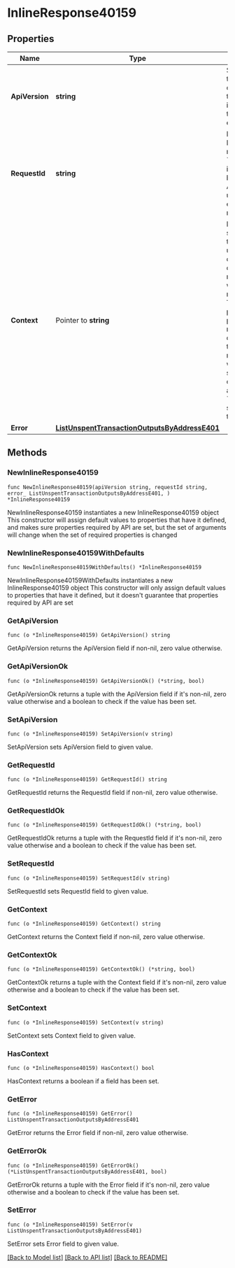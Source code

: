 # InlineResponse40159

## Properties

Name | Type | Description | Notes
------------ | ------------- | ------------- | -------------
**ApiVersion** | **string** | Specifies the version of the API that incorporates this endpoint. | 
**RequestId** | **string** | Defines the ID of the request. The &#x60;requestId&#x60; is generated by Crypto APIs and it&#39;s unique for every request. | 
**Context** | Pointer to **string** | In batch situations the user can use the context to correlate responses with requests. This property is present regardless of whether the response was successful or returned as an error. &#x60;context&#x60; is specified by the user. | [optional] 
**Error** | [**ListUnspentTransactionOutputsByAddressE401**](ListUnspentTransactionOutputsByAddressE401.md) |  | 

## Methods

### NewInlineResponse40159

`func NewInlineResponse40159(apiVersion string, requestId string, error_ ListUnspentTransactionOutputsByAddressE401, ) *InlineResponse40159`

NewInlineResponse40159 instantiates a new InlineResponse40159 object
This constructor will assign default values to properties that have it defined,
and makes sure properties required by API are set, but the set of arguments
will change when the set of required properties is changed

### NewInlineResponse40159WithDefaults

`func NewInlineResponse40159WithDefaults() *InlineResponse40159`

NewInlineResponse40159WithDefaults instantiates a new InlineResponse40159 object
This constructor will only assign default values to properties that have it defined,
but it doesn't guarantee that properties required by API are set

### GetApiVersion

`func (o *InlineResponse40159) GetApiVersion() string`

GetApiVersion returns the ApiVersion field if non-nil, zero value otherwise.

### GetApiVersionOk

`func (o *InlineResponse40159) GetApiVersionOk() (*string, bool)`

GetApiVersionOk returns a tuple with the ApiVersion field if it's non-nil, zero value otherwise
and a boolean to check if the value has been set.

### SetApiVersion

`func (o *InlineResponse40159) SetApiVersion(v string)`

SetApiVersion sets ApiVersion field to given value.


### GetRequestId

`func (o *InlineResponse40159) GetRequestId() string`

GetRequestId returns the RequestId field if non-nil, zero value otherwise.

### GetRequestIdOk

`func (o *InlineResponse40159) GetRequestIdOk() (*string, bool)`

GetRequestIdOk returns a tuple with the RequestId field if it's non-nil, zero value otherwise
and a boolean to check if the value has been set.

### SetRequestId

`func (o *InlineResponse40159) SetRequestId(v string)`

SetRequestId sets RequestId field to given value.


### GetContext

`func (o *InlineResponse40159) GetContext() string`

GetContext returns the Context field if non-nil, zero value otherwise.

### GetContextOk

`func (o *InlineResponse40159) GetContextOk() (*string, bool)`

GetContextOk returns a tuple with the Context field if it's non-nil, zero value otherwise
and a boolean to check if the value has been set.

### SetContext

`func (o *InlineResponse40159) SetContext(v string)`

SetContext sets Context field to given value.

### HasContext

`func (o *InlineResponse40159) HasContext() bool`

HasContext returns a boolean if a field has been set.

### GetError

`func (o *InlineResponse40159) GetError() ListUnspentTransactionOutputsByAddressE401`

GetError returns the Error field if non-nil, zero value otherwise.

### GetErrorOk

`func (o *InlineResponse40159) GetErrorOk() (*ListUnspentTransactionOutputsByAddressE401, bool)`

GetErrorOk returns a tuple with the Error field if it's non-nil, zero value otherwise
and a boolean to check if the value has been set.

### SetError

`func (o *InlineResponse40159) SetError(v ListUnspentTransactionOutputsByAddressE401)`

SetError sets Error field to given value.



[[Back to Model list]](../README.md#documentation-for-models) [[Back to API list]](../README.md#documentation-for-api-endpoints) [[Back to README]](../README.md)


